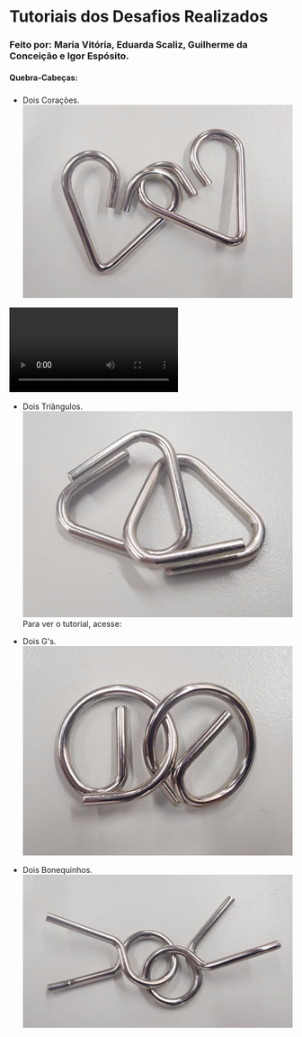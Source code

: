 # Tutoriais dos Desafios Realizados
### Feito por: Maria Vitória, Eduarda Scaliz, Guilherme da Conceição e Igor Espósito.
#### Quebra-Cabeças:

#####
- Dois Corações.
![alt text](Imagens/VideoCapture_20240503-155137.jpg)

<video controls src="https://github.com/MaVVieSales/Manual-Desafio/blob/master/Imagens/20240503_134337-1.mp4" title="Title"></video>

- Dois Triângulos.
![alt text](Imagens/VideoCapture_20240503-155154.jpg)
Para ver o tutorial, acesse: 

- Dois G's.
![alt text](Imagens/VideoCapture_20240503-155219.jpg)

- Dois Bonequinhos.
![alt text](Imagens/VideoCapture_20240503-155203.jpg)
